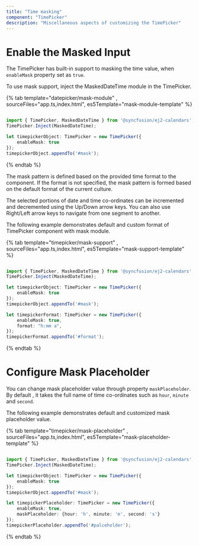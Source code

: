 ```yaml
---
title: "Time masking"
component: "TimePicker"
description: "Miscellaneous aspects of customizing the TimePicker"
---
```


# Enable the Masked Input

The TimePicker has built-in support to masking the time value, when `enableMask` property set as `true`.

To use mask support, inject the MaskedDateTime module in the TimePicker.

{% tab template="datepicker/mask-module" , sourceFiles="app.ts,index.html",
es5Template="mask-module-template" %}

```typescript

import { TimePicker, MaskedDateTime } from '@syncfusion/ej2-calendars';
TimePicker.Inject(MaskedDateTime);

let timepickerObject: TimePicker = new TimePicker({
    enableMask: true
});
timepickerObject.appendTo('#mask');
```

{% endtab %}

The mask pattern is defined based on the provided time format to the component. If the format is not specified, the mask pattern is formed based on the default format of the current culture.

The selected portions of date and time co-ordinates  can  be incremented and decremented using the Up/Down arrow keys. You can also use Right/Left arrow keys to navigate from one segment to another.

The following example demonstrates default and custom format of TimePicker component with mask module.

{% tab template="timepicker/mask-support" , sourceFiles="app.ts,index.html",
es5Template="mask-support-template" %}

```typescript

import { TimePicker, MaskedDateTime } from '@syncfusion/ej2-calendars';
TimePicker.Inject(MaskedDateTime);

let timepickerObject: TimePicker = new TimePicker({
    enableMask: true
});
timepickerObject.appendTo('#mask');

let timepickerFormat: TimePicker = new TimePicker({
    enableMask: true,
    format: "h:mm a",
});
timepickerFormat.appendTo('#format');
```

{% endtab %}

# Configure Mask Placeholder

You can change mask placeholder value through property `maskPlaceholder`. By default , it takes the full name of  time co-ordinates such as `hour`, `minute` and `second`.

The following example demonstrates default and customized mask placeholder value.

{% tab template="timepicker/mask-placeholder" , sourceFiles="app.ts,index.html",
es5Template="mask-placeholder-template" %}

```typescript

import { TimePicker, MaskedDateTime } from '@syncfusion/ej2-calendars';
TimePicker.Inject(MaskedDateTime);

let timepickerObject: TimePicker = new TimePicker({
    enableMask: true
});
timepickerObject.appendTo('#mask');

let timepickerPlaceholder: TimePicker = new TimePicker({
    enableMask: true,
    maskPlaceholder: {hour: 'h', minute: 'm', second: 's'}
});
timepickerPlaceholder.appendTo('#palceholder');
```

{% endtab %}
